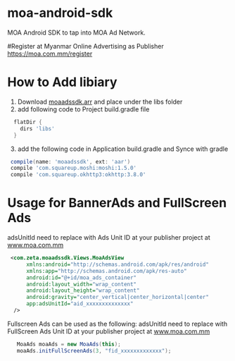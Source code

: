# moa-android-sdk
MOA Android SDK to tap into MOA Ad Network.

#Register at Myanmar Online Advertising as Publisher
https://moa.com.mm/register

# How to Add libiary
1. Download [moaadssdk.arr](https://github.com/MyanmarOnlineAdvertising/moa-android-jdk/releases/download/v0.1/moaadssdk.aar)
 and place under the libs folder
2. add following code to Project build.gradle file
  ```groovy
    flatDir {
      dirs 'libs'
    }
   ```
3. add the following code in Application build.gradle and Synce with gradle
  ```groovy
   compile(name: 'moaadssdk', ext: 'aar')
   compile 'com.squareup.moshi:moshi:1.5.0'
   compile 'com.squareup.okhttp3:okhttp:3.8.0'
   ```
# Usage for BannerAds and FullScreen Ads
 adsUnitId need to replace with Ads Unit ID at your publisher project at www.moa.com.mm
 
  ```xml
   <com.zeta.moaadssdk.Views.MoaAdsView
        xmlns:android="http://schemas.android.com/apk/res/android"
        xmlns:app="http://schemas.android.com/apk/res-auto"
        android:id="@+id/moa_ads_container"
        android:layout_width="wrap_content"
        android:layout_height="wrap_content"
        android:gravity="center_vertical|center_horizontal|center"
        app:adsUnitId="aid_xxxxxxxxxxxxxx"
    />
   ```
   Fullscreen Ads can be used as the following:
   adsUnitId need to replace with FullScreen Ads Unit ID at your publisher project at www.moa.com.mm
   ```java
      MoaAds moaAds = new MoaAds(this);
      moaAds.initFullScreenAds(3, "fid_xxxxxxxxxxxxx");
   ```


